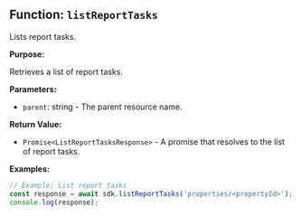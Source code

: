 ## Function: `listReportTasks`

Lists report tasks.

**Purpose:**

Retrieves a list of report tasks.

**Parameters:**

- `parent`: string - The parent resource name.

**Return Value:**

- `Promise<ListReportTasksResponse>` - A promise that resolves to the list of report tasks.

**Examples:**

```typescript
// Example: List report tasks
const response = await sdk.listReportTasks('properties/<propertyId>');
console.log(response);
```

